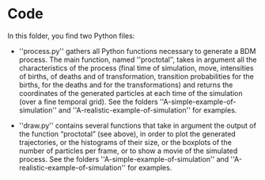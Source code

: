 # Code

In this folder, you find two Python files:

- ''process.py'' gathers all Python functions necessary to generate a BDM process. The main function, named ''proctotal’’, takes in argument all the characteristics of the process (final time of simulation, move, intensities of births, of deaths and of transformation, transition probabilities for the births, for the deaths and for the transformations) and returns the coordinates of the generated particles at each time of the simulation (over a fine temporal grid). See the folders ''A-simple-example-of-simulation'' and  ''A-realistic-example-of-simulation'' for examples.  

- ''draw.py'' contains several functions that take in argument the output of the function “proctotal” (see above), in order to plot the generated trajectories, or the histograms of their size,  or the boxplots of the number of particles per frame, or to show a movie of the simulated process.  See the folders ''A-simple-example-of-simulation'' and  ''A-realistic-example-of-simulation'' for examples.  
